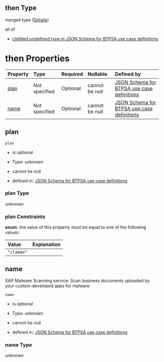 ## then Type

merged type ([Details](btpsa-usecase-properties-services-items-allof-1-then-allof-59-then.md))

all of

*   [Untitled undefined type in JSON Schema for BTPSA use case definitions](btpsa-usecase-properties-services-items-allof-1-then-allof-59-then-allof-0.md "check type definition")

# then Properties

| Property      | Type          | Required | Nullable       | Defined by                                                                                                                                                                                                            |
| :------------ | :------------ | :------- | :------------- | :-------------------------------------------------------------------------------------------------------------------------------------------------------------------------------------------------------------------- |
| [plan](#plan) | Not specified | Optional | cannot be null | [JSON Schema for BTPSA use case definitions](btpsa-usecase-properties-services-items-allof-1-then-allof-59-then-properties-plan.md "undefined#/properties/services/items/allOf/1/then/allOf/59/then/properties/plan") |
| [name](#name) | Not specified | Optional | cannot be null | [JSON Schema for BTPSA use case definitions](btpsa-usecase-properties-services-items-allof-1-then-allof-59-then-properties-name.md "undefined#/properties/services/items/allOf/1/then/allOf/59/then/properties/name") |

## plan



`plan`

*   is optional

*   Type: unknown

*   cannot be null

*   defined in: [JSON Schema for BTPSA use case definitions](btpsa-usecase-properties-services-items-allof-1-then-allof-59-then-properties-plan.md "undefined#/properties/services/items/allOf/1/then/allOf/59/then/properties/plan")

### plan Type

unknown

### plan Constraints

**enum**: the value of this property must be equal to one of the following values:

| Value      | Explanation |
| :--------- | :---------- |
| `"clamav"` |             |

## name

SAP Malware Scanning service: Scan business documents uploaded by your custom-developed apps for malware

`name`

*   is optional

*   Type: unknown

*   cannot be null

*   defined in: [JSON Schema for BTPSA use case definitions](btpsa-usecase-properties-services-items-allof-1-then-allof-59-then-properties-name.md "undefined#/properties/services/items/allOf/1/then/allOf/59/then/properties/name")

### name Type

unknown
